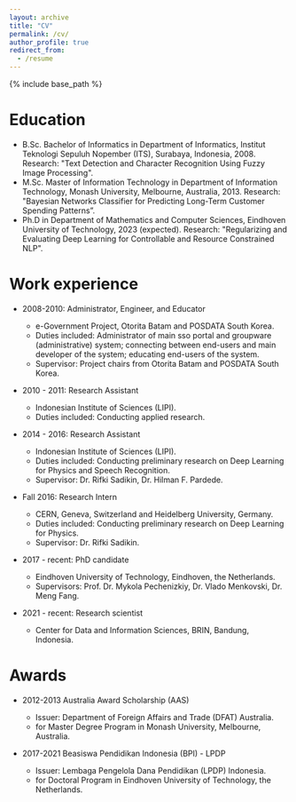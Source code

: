 ```yaml
---
layout: archive
title: "CV"
permalink: /cv/
author_profile: true
redirect_from:
  - /resume
---
```


{% include base_path %}

Education
======
* B.Sc. Bachelor of Informatics in Department of Informatics, Institut Teknologi Sepuluh Nopember (ITS), Surabaya, Indonesia, 2008.
  Research: "Text Detection and Character Recognition Using Fuzzy Image Processing".
* M.Sc. Master of Information Technology in Department of Information Technology, Monash University, Melbourne, Australia, 2013.
  Research: "Bayesian Networks Classifier for Predicting Long-Term Customer Spending Patterns”.
* Ph.D in Department of Mathematics and Computer Sciences, Eindhoven University of Technology, 2023 (expected).
  Research: "Regularizing and Evaluating Deep Learning for Controllable and Resource Constrained NLP".

Work experience
======
* 2008-2010: Administrator, Engineer, and Educator
  * e-Government Project, Otorita Batam and POSDATA South Korea.
  * Duties included: Administrator of main sso portal and groupware (administrative) system; connecting between end-users and main developer of the system; educating end-users of the system.
  * Supervisor: Project chairs from Otorita Batam and POSDATA South Korea.

* 2010 - 2011: Research Assistant
  * Indonesian Institute of Sciences (LIPI).
  * Duties included: Conducting applied research.

* 2014 - 2016: Research Assistant
  * Indonesian Institute of Sciences (LIPI).
  * Duties included: Conducting preliminary research on Deep Learning for Physics and Speech Recognition.
  * Supervisor: Dr. Rifki Sadikin, Dr. Hilman F. Pardede.

* Fall 2016: Research Intern
  * CERN, Geneva, Switzerland and Heidelberg University, Germany.
  * Duties included: Conducting preliminary research on Deep Learning for Physics. 
  * Supervisor: Dr. Rifki Sadikin.

* 2017 - recent: PhD candidate
  * Eindhoven University of Technology, Eindhoven, the Netherlands.
  * Supervisors: Prof. Dr. Mykola Pechenizkiy, Dr. Vlado Menkovski, Dr. Meng Fang.

* 2021 - recent: Research scientist
  * Center for Data and Information Sciences, BRIN, Bandung, Indonesia.


Awards
======
* 2012-2013 Australia Award Scholarship (AAS)
  * Issuer: Department of Foreign Affairs and Trade (DFAT) Australia.
  * for Master Degree Program in Monash University, Melbourne, Australia.
  
* 2017-2021 Beasiswa Pendidikan Indonesia (BPI) - LPDP
  * Issuer: Lembaga Pengelola Dana Pendidikan (LPDP) Indonesia.
  * for Doctoral Program in Eindhoven University of Technology, the Netherlands.


